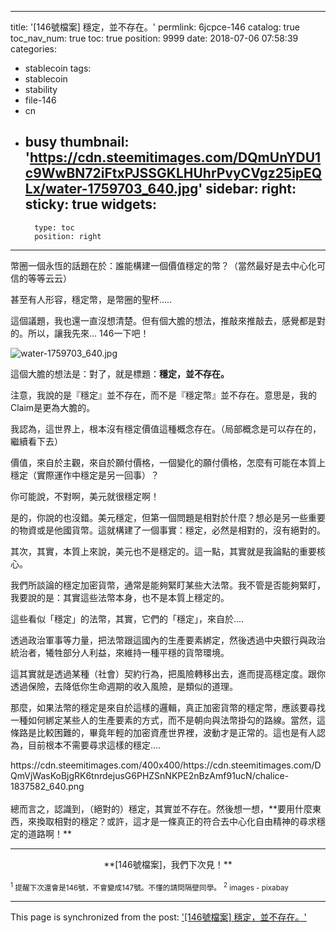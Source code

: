 
---
title: '[146號檔案] 穩定，並不存在。'
permlink: 6jcpce-146
catalog: true
toc_nav_num: true
toc: true
position: 9999
date: 2018-07-06 07:58:39
categories:
- stablecoin
tags:
- stablecoin
- stability
- file-146
- cn
- busy
thumbnail: 'https://cdn.steemitimages.com/DQmUnYDU1c9WwBN72iFtxPJSSGKLHUhrPvyCVgz25ipEQLx/water-1759703_640.jpg'
sidebar:
    right:
        sticky: true
widgets:
    -
        type: toc
        position: right
---


幣圈一個永恆的話題在於：誰能構建一個價值穩定的幣？（當然最好是去中心化可信的等等云云）

甚至有人形容，穩定幣，是幣圈的聖杯.....

這個議題，我也還一直沒想清楚。但有個大膽的想法，推敲來推敲去，感覺都是對的。所以，讓我先來... 146一下吧！

![water-1759703_640.jpg](https://cdn.steemitimages.com/DQmUnYDU1c9WwBN72iFtxPJSSGKLHUhrPvyCVgz25ipEQLx/water-1759703_640.jpg)

這個大膽的想法是：對了，就是標題：**穩定，並不存在。**

注意，我說的是『穩定』並不存在，而不是『穩定幣』並不存在。意思是，我的Claim是更為大膽的。

我認為，這世界上，根本沒有穩定價值這種概念存在。（局部概念是可以存在的，繼續看下去）

價值，來自於主觀，來自於願付價格，一個變化的願付價格，怎麼有可能在本質上穩定（實際運作中穩定是另一回事）？

你可能說，不對啊，美元就很穩定啊！

是的，你說的也沒錯。美元穩定，但第一個問題是相對於什麼？想必是另一些重要的物資或是他國貨幣。這就構建了一個事實：穩定，必然是相對的，沒有絕對的。

其次，其實，本質上來說，美元也不是穩定的。這一點，其實就是我論點的重要核心。

我們所談論的穩定加密貨幣，通常是能夠緊盯某些大法幣。我不管是否能夠緊盯，我要說的是：其實這些法幣本身，也不是本質上穩定的。

這些看似「穩定」的法幣，其實，它們的「穩定」，來自於....

透過政治軍事等力量，把法幣跟這國內的生產要素綁定，然後透過中央銀行與政治統治者，犧牲部分人利益，來維持一種平穩的貨幣環境。

這其實就是透過某種（社會）契約行為，把風險轉移出去，進而提高穩定度。跟你透過保險，去降低你生命週期的收入風險，是類似的道理。

那麼，如果法幣的穩定是來自於這樣的邏輯，真正加密貨幣的穩定幣，應該要尋找一種如何綁定某些人的生產要素的方式，而不是朝向與法幣掛勾的路線。當然，這條路是比較困難的，畢竟年輕的加密資產世界裡，波動才是正常的。這也是有人認為，目前根本不需要尋求這樣的穩定....

<div class=pull-right>https://cdn.steemitimages.com/400x400/https://cdn.steemitimages.com/DQmVjWasKoBjgRK6tnrdejusG6PHZSnNKPE2nBzAmf91ucN/chalice-1837582_640.png</div>

<br>
總而言之，認識到，（絕對的）穩定，其實並不存在。然後想一想，**要用什麼東西，來換取相對的穩定？或許，這才是一條真正的符合去中心化自由精神的尋求穩定的道路啊！**


****
<center>**[146號檔案]，我們下次見！**</center>

<sub><sup>1</sup> 提醒下次還會是146號，不會變成147號。不懂的請問隔壁同學。</sub>
<sub><sup>2</sup> images - pixabay</sub>

- - -

This page is synchronized from the post: ['[146號檔案] 穩定，並不存在。'](https://steemit.com/@deanliu/6jcpce-146)
